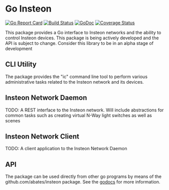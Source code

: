 # Go Insteon

[![Go Report Card](https://goreportcard.com/badge/github.com/abates/insteon)](https://goreportcard.com/report/github.com/abates/insteon) [![Build Status](https://travis-ci.org/abates/insteon.svg?branch=master)](https://travis-ci.org/abates/insteon) [![GoDoc](https://godoc.org/github.com/abates/insteon?status.png)](https://godoc.org/github.com/abates/insteon) [![Coverage Status](https://coveralls.io/repos/github/abates/insteon/badge.svg?branch=master)](https://coveralls.io/github/abates/insteon?branch=master)

This package provides a Go interface to Insteon networks and the ability to
control Insteon devices. This package is being actively developed and the
API is subject to change. Consider this library to be in an alpha stage of
development

## CLI Utility

The package provides the "ic" command line tool to perform various
administrative tasks related to the Insteon network and its devices.

## Insteon Network Daemon
TODO: A REST interface to the Insteon network. Will include abstractions for
common tasks such as creating virtual N-Way light switches as well as scenes

## Insteon Network Client
TODO: A client application to the Insteon Network Daemon

## API

The package can be used directly from other go programs by means of the
github.com/abates/insteon package.  See the
[godocs](https://godoc.org/github.com/abates/insteon) for more information.
